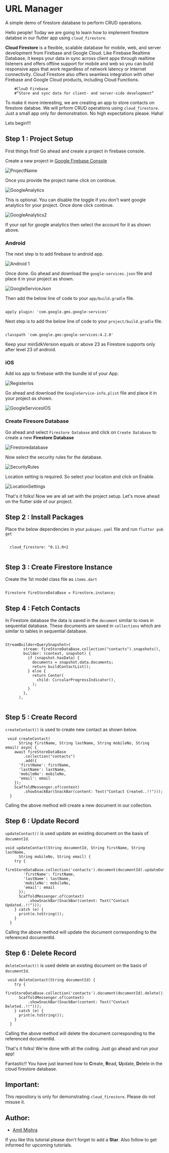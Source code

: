 # URL Manager

A simple demo of firestore database to perform CRUD operations.

Hello people! Today we are going to learn how to implement firestore databse in our flutter app using `cloud_firestore`.

**Cloud Firestore** is a flexible, scalable database for mobile, web, and server development from Firebase and Google Cloud. Like Firebase Realtime Database, it keeps your data in sync across client apps through realtime listeners and offers offline support for mobile and web so you can build responsive apps that work regardless of network latency or Internet connectivity. Cloud Firestore also offers seamless integration with other Firebase and Google Cloud products, including Cloud Functions.


        #ClouD Firebase
        #“Store and sync data for client- and server-side development”

To make it more interesting, we are creating an app to store contacts on firestore databse. We will prform CRUD operations using `cloud_firestore`. Just a small app only for demonstration. No high expectations please. Haha!

Lets begin!!!



## Step 1 : Project Setup

First things first! Go ahead and create a project in firebase console.

Create a new project in [Google Firebase Console](https://console.firebase.google.com/)

![ProjectName](ios/Runner/Assets.xcassets/AppIcon.appiconset/ProjectName.png)

Once you provide the project name click on continue.

![GoogleAnalytics](ios/Runner/Assets.xcassets/AppIcon.appiconset/GoogleAnalytics.png)

This is optional. You can disable the toggle if you don't want google analytics for your project. Once done click continue.

![GoogleAnalytics2](ios/Runner/Assets.xcassets/AppIcon.appiconset/GoogleAnalytics2.png)

If your opt for google analytics then select the account for it as shown above.

### Android

The next step is to add firebase to android app.

![Android 1](ios/Runner/Assets.xcassets/AppIcon.appiconset/Android%201.png)

Once done. Go ahead and download the `google-services.json` file and place it in your project as shown.

![GoogleServiceJson](ios/Runner/Assets.xcassets/AppIcon.appiconset/GoogleServiceJson.png)

Then add the below line of code to your `app/build.gradle` file.

```

apply plugin: 'com.google.gms.google-services'

```

Next step is to add the below line of code to your `project/build.gradle` file.

```

classpath 'com.google.gms:google-services:4.2.0'

```

Keep your minSdkVersion equals or above 23 as Firestore supports only after level 23 of android.

### iOS

Add ios app to firebase with the bundle id of your App.

![RegisterIos](ios/Runner/Assets.xcassets/AppIcon.appiconset/RegisterIos.png)

Go ahead and download the `GoogleService-info.plist` file and place it in your project as shown.

![GoogleServicesIOS](ios/Runner/Assets.xcassets/AppIcon.appiconset/GoogleServicesIOS.png)

### Create Firesore Database

Go ahead and select `Firestore Database` and click on `Create Database` to create a new **Firestore Database**

![Firestoredatabase](ios/Runner/Assets.xcassets/AppIcon.appiconset/Firestoredatabase.png)

Now select the security rules for the database.

![SecurityRules](ios/Runner/Assets.xcassets/AppIcon.appiconset/SecurityRules.png)

Location setting is required. So select your location and click on Enable.

![LocationSettings](ios/Runner/Assets.xcassets/AppIcon.appiconset/LocationSettings.png)

That's it folks! Now we are all set with the project setup. Let's move ahead on the flutter side of our project.


## Step 2 :  Install Packages

Place the below dependencies in your `pubspec.yaml` file and run `flutter pub get`
```
  
  cloud_firestore: ^0.11.0+2
  
```

## Step 3 : Create Firestore Instance

Create the 1st model class file as `items.dart`

```

Firestore fireStoreDataBase = Firestore.instance;

```

## Step 4 : Fetch Contacts

In Firestore database the data is saved in the `document` similar to rows in sequential database. These documents are saved in `collections` which are similar to tables in sequential database.

```

StreamBuilder<QuerySnapshot>(
        stream: fireStoreDataBase.collection("contacts").snapshots(),
        builder: (context, snapshot) {
          if (snapshot.hasData) {
            documents = snapshot.data.documents;
            return buildContactList();
          } else {
            return Center(
              child: CircularProgressIndicator(),
            );
          }
        },
      ),  
      
```

## Step 5 : Create Record

`createContact()` is used to create new contact as shown below.

```
 void createContact(
      String firstName, String lastName, String mobileNo, String email) async {
    await fireStoreDataBase
        .collection("contacts")
        .add({
      'firstName': firstName,
      'lastName': lastName,
      'mobileNo': mobileNo,
      'email': email
    });
    ScaffoldMessenger.of(context)
        .showSnackBar(SnackBar(content: Text("Contact Created..!!")));
  }
```

Calling the above method will create a new document in our collection.

## Step 6 : Update Record

`updateContact()` is used update an existing document on the basis of `documentId`.

```
void updateContact(String documentId, String firstName, String lastName,
      String mobileNo, String email) {
    try {
      fireStoreDataBase.collection('contacts').document(documentId).updateData({
        'firstName': firstName,
        'lastName': lastName,
        'mobileNo': mobileNo,
        'email': email
      });
      ScaffoldMessenger.of(context)
          .showSnackBar(SnackBar(content: Text("Contact Updated..!!")));
    } catch (e) {
      print(e.toString());
    }
  }
```

Calling the above method will update the document corresponding to the referenced documentId.

## Step 6 : Delete Record

`deleteContact()` is used delete an existing document on the basis of `documentId`.

```
 void deleteContact(String documentId) {
    try {
      fireStoreDataBase.collection('contacts').document(documentId).delete();
      ScaffoldMessenger.of(context)
          .showSnackBar(SnackBar(content: Text("Contact Deleted..!!")));
    } catch (e) {
      print(e.toString());
    }
  }
```

Calling the above method will delete the document corresponding to the referenced documentId.


That's it folks! We're done with all the coding. Just go ahead and run your app!

Fantastic!! You have just learned how to **C**reate, **R**ead, **U**pdate, **D**elete in the cloud firestore database.

## Important:

This repository is only for demonstrating `cloud_firestore`. Please do not misuse it.

## Author:

* [Amit Mishra](https://github.com/amitmishra7)

If you like this tutorial please don't forget to add a **Star**. Also follow to get informed for upcoming tutorials.
